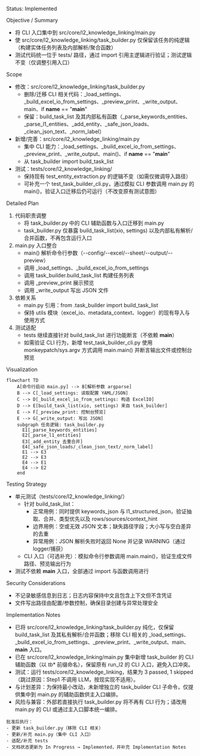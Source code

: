 Status: Implemented

Objective / Summary
- 将 CLI 入口集中到 src/core/l2_knowledge_linking/main.py
- 使 src/core/l2_knowledge_linking/task_builder.py 仅保留该任务的纯逻辑（构建实体任务列表及内部解析/聚合函数）
- 测试代码统一位于 tests/ 路径，通过 import 引用主逻辑进行验证；测试逻辑不变（仅调整引用入口）

Scope
- 修改：src/core/l2_knowledge_linking/task_builder.py
  - 删除/迁移 CLI 相关代码：_load_settings、_build_excel_io_from_settings、_preview_print、_write_output、main、if __name__ == "__main__"
  - 保留：build_task_list 及其内部私有函数（_parse_keywords_entities、_parse_l1_entities、_add_entity、_safe_json_loads、_clean_json_text、_norm_label）
- 新增/完善：src/core/l2_knowledge_linking/main.py
  - 集中 CLI 能力：_load_settings、_build_excel_io_from_settings、_preview_print、_write_output、main()、if __name__ == "__main__"
  - 从 task_builder import build_task_list
- 测试：tests/core/l2_knowledge_linking/
  - 保持现有 test_entity_extraction.py 的逻辑不变（如需仅微调导入路径）
  - 可补充一个 test_task_builder_cli.py，通过模拟 CLI 参数调用 main.py 的 main()，验证入口迁移后仍可运行（不改变原有测试意图）

Detailed Plan
1. 代码职责调整
   - 将 task_builder.py 中的 CLI 辅助函数与入口迁移到 main.py
   - task_builder.py 仅暴露 build_task_list(xio, settings) 以及内部私有解析/合并函数，不再包含运行入口
2. main.py 入口整合
   - main() 解析命令行参数（--config/--excel/--sheet/--output/--preview）
   - 调用 _load_settings、_build_excel_io_from_settings
   - 调用 task_builder.build_task_list 构建任务列表
   - 调用 _preview_print 展示预览
   - 调用 _write_output 写出 JSON 文件
3. 依赖关系
   - main.py 引用：from .task_builder import build_task_list
   - 保持 utils 模块（excel_io、metadata_context、logger）的现有导入与使用方式
4. 测试适配
   - tests 继续直接针对 build_task_list 进行功能断言（不依赖 __main__）
   - 如需验证 CLI 行为，新增 test_task_builder_cli.py 使用 monkeypatch/sys.argv 方式调用 main.main() 并断言输出文件或控制台预览

Visualization
```mermaid
flowchart TD
    A[命令行启动 main.py] --> B[解析参数 argparse]
    B --> C[_load_settings: 读取配置 YAML/JSON]
    C --> D[_build_excel_io_from_settings: 构造 ExcelIO]
    D --> E[build_task_list(xio, settings) 来自 task_builder]
    E --> F[_preview_print: 控制台预览]
    E --> G[_write_output: 写出 JSON]
    subgraph 任务逻辑: task_builder.py
      E1[_parse_keywords_entities]
      E2[_parse_l1_entities]
      E3[_add_entity 去重合并]
      E4[_safe_json_loads/_clean_json_text/_norm_label]
      E1 --> E3
      E2 --> E3
      E4 --> E1
      E4 --> E2
    end
```

Testing Strategy
- 单元测试（tests/core/l2_knowledge_linking/）
  - 针对 build_task_list：
    - 正常用例：同时提供 keywords_json 与 l1_structured_json，验证抽取、合并、类型优先以及 rows/sources/context_hint
    - 边界用例：空或无效 JSON 文本；缺失路径字段；大小写与空白差异的去重
    - 异常用例：JSON 解析失败时返回 None 并记录 WARNING（通过 logger/捕获）
  - CLI 入口（可选补充）：模拟命令行参数调用 main.main()，验证生成文件路径、预览输出行为
- 测试不依赖 __main__ 入口，全部通过 import 与函数调用进行

Security Considerations
- 不记录敏感信息到日志；日志内容保持中文且包含上下文但不含凭证
- 文件写出路径由配置/参数控制，确保目录创建与异常处理安全

Implementation Notes
- 已将 src/core/l2_knowledge_linking/task_builder.py 纯化，仅保留 build_task_list 及其私有解析/合并函数；移除 CLI 相关的 _load_settings、_build_excel_io_from_settings、_preview_print、_write_output、main、__main__ 入口。
- 已在 src/core/l2_knowledge_linking/main.py 集中新增 task_builder 的 CLI 辅助函数（以 _tb_* 前缀命名），保留原有 run_l2 的 CLI 入口，避免入口冲突。
- 测试：运行 tests/core/l2_knowledge_linking，结果为 3 passed, 1 skipped（跳过原因：Step1 不调用 LLM，按现实现不适用）。
- 与计划差异：为保持最小改动，未新增独立的 task_builder CLI 子命令，仅提供集中到 main.py 的辅助函数供主入口编排。
- 风险与兼容：外部若直接执行 task_builder.py 将不再有 CLI 行为；请改用 main.py 的 CLI 或通过主入口脚本统一编排。

```
批准后执行：
- 更新 task_builder.py（移除 CLI 相关）
- 更新/补充 main.py（集中 CLI 入口）
- 适配/补充 tests
- 文档状态更新为 In Progress → Implemented，并补充 Implementation Notes